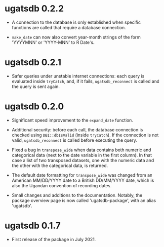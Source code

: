 # ugatsdb 0.2.2
- A connection to the database is only established when specific functions are called that require a database connection. 

- `make_date` can now also convert year-month strings of the form 'YYYYMNN' or 'YYYY-MNN' to R Date's. 

# ugatsdb 0.2.1
- Safer queries under unstable internet connections: each query is evaluated inside `tryCatch`, and, if it fails, 
`ugatsdb_reconnect` is called and the query is sent again. 

# ugatsdb 0.2.0
- Significant speed improvement to the `expand_date` function.

- Additional security: before each call, the database connection is checked using `DBI::dbIsValid` (inside `tryCatch`). If the connection is not valid, `ugatsdb_reconnect` is called before executing the query. 

- Fixed a bug in `transpose_wide` when data contains both numeric and categorical data (next to the date variable in the first column). In that case a list of two transposed datasets, one with the numeric data and the other with the categorical data, is returned. 

- The default date formatting for `transpose_wide` was changed from an American MM/DD/YYYY date to a British DD/MM/YYYY date, which is also the Ugandan convention of recording dates.

- Small changes and additions to the documentation. Notably, the package overview page is now called 'ugatsdb-package', with an alias 'ugatsdb'. 


# ugatsdb 0.1.7
- First release of the package in July 2021. 
